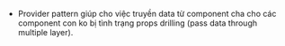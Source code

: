 - Provider pattern giúp cho việc truyền data từ component cha cho các component con ko bị tình trạng props drilling (pass data through multiple layer).
